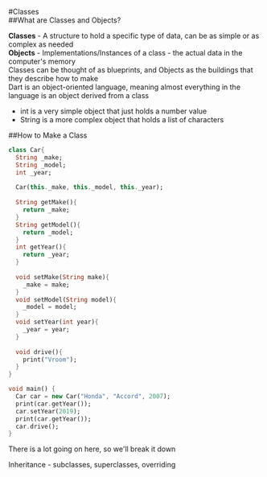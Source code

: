 #Classes  
##What are Classes and Objects?

**Classes** - A structure to hold a specific type of data, can be as simple or as complex as needed  
**Objects** - Implementations/Instances of a class - the actual data in the computer's memory  
Classes can be thought of as blueprints, and Objects as the buildings that they describe how to make  
Dart is an object-oriented language, meaning almost everything in the language is an object derived from a class  

- int is a very simple object that just holds a number value
- String is a more complex object that holds a list of characters

##How to Make a Class  
```dart
class Car{
  String _make;
  String _model;
  int _year;
  
  Car(this._make, this._model, this._year);
  
  String getMake(){
    return _make;
  }
  String getModel(){
    return _model;
  }
  int getYear(){
    return _year;
  }
  
  void setMake(String make){
    _make = make;
  }
  void setModel(String model){
    _model = model;
  }
  void setYear(int year){
    _year = year;
  }
  
  void drive(){
    print("Vroom");
  }
}

void main() {
  Car car = new Car("Honda", "Accord", 2007);
  print(car.getYear());
  car.setYear(2019);
  print(car.getYear());
  car.drive();
}
```
There is a lot going on here, so we'll break it down  



Inheritance - subclasses, superclasses, overriding  
